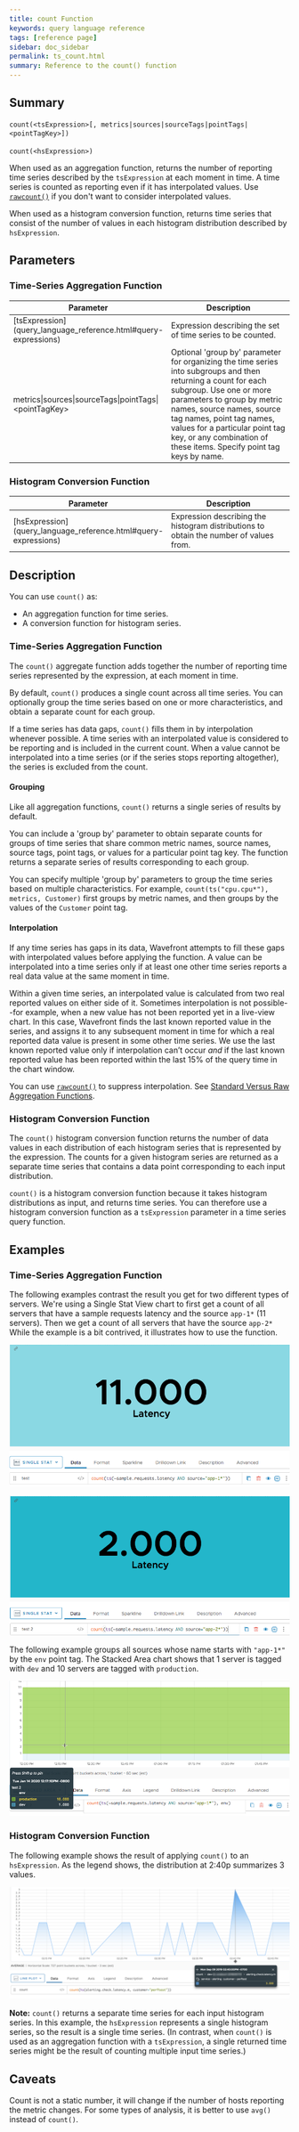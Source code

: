 ```yaml
---
title: count Function
keywords: query language reference
tags: [reference page]
sidebar: doc_sidebar
permalink: ts_count.html
summary: Reference to the count() function
---
```

## Summary
```
count(<tsExpression>[, metrics|sources|sourceTags|pointTags|<pointTagKey>])

count(<hsExpression>)	
```

When used as an aggregation function, returns the number of reporting time series described by the `tsExpression` at each moment in time.
A time series is counted as reporting even if it has interpolated values. 
Use [`rawcount()`](ts_rawcount.html) if you don't want to consider interpolated values.

When used as a histogram conversion function, returns time series that consist of the number of values in each histogram distribution described by `hsExpression`.


## Parameters

### Time-Series Aggregation Function

<table>
<tbody>
<thead>
<tr><th width="30%">Parameter</th><th width="70%">Description</th></tr>
</thead>
<tr>
<td markdown="span"> [tsExpression](query_language_reference.html#query-expressions)</td>
<td>Expression describing the set of time series to be counted. </td></tr>
<tr>
<td>metrics&vert;sources&vert;sourceTags&vert;pointTags&vert;&lt;pointTagKey&gt;</td>
<td>Optional 'group by' parameter for organizing the time series into subgroups and then returning a count for each subgroup.
Use one or more parameters to group by metric names, source names, source tag names, point tag names, values for a particular point tag key, or any combination of these items. Specify point tag keys by name.</td>
</tr>
</tbody>
</table>

### Histogram Conversion Function

<table>
<tbody>
<thead>
<tr><th width="30%">Parameter</th><th width="70%">Description</th></tr>
</thead>
<tr>
<td markdown="span"> [hsExpression](query_language_reference.html#query-expressions)</td>
<td>Expression describing the histogram distributions to obtain the number of values from. </td></tr>
</tbody>
</table>

## Description

You can use `count()` as:
* An aggregation function for time series.
* A conversion function for histogram series.

### Time-Series Aggregation Function

The `count()` aggregate function adds together the number of reporting time series represented by the expression, at each moment in time.

By default, `count()` produces a single count across all time series. You can optionally group the time series based on one or more characteristics, and obtain a separate count for each group.

If a time series has data gaps, `count()` fills them in by interpolation whenever possible. A time series with an interpolated value is considered to be reporting and is included in the current count.  When a value cannot be interpolated into a time series (or if the series stops reporting altogether), the series is excluded from the count.

#### Grouping

Like all aggregation functions, `count()` returns a single series of results by default.  

You can include a 'group by' parameter to obtain separate counts for groups of time series that share common metric names, source names, source tags, point tags, or values for a particular point tag key. 
The function returns a separate series of results corresponding to each group.

You can specify multiple 'group by' parameters to group the time series based on multiple characteristics. For example, `count(ts("cpu.cpu*"), metrics, Customer)` first groups by metric names, and then groups by the values of the `Customer` point tag.


#### Interpolation

If any time series has gaps in its data, Wavefront attempts to fill these gaps with interpolated values before applying the function. 
A value can be interpolated into a time series only if at least one other time series reports a real data value at the same moment in time.

Within a given time series, an interpolated value is calculated from two real reported values on either side of it. 
Sometimes interpolation is not possible--for example, when a new value has not been reported yet in a live-view chart. 
In this case, Wavefront finds the last known reported value in the series, and assigns it to any subsequent moment in time for which a real reported data value is present in some other time series. We use the last known reported value only if interpolation can’t occur _and_ if the last known reported value has been reported within the last 15% of the query time in the chart window.

You can use [`rawcount()`](ts_rawcount.html) to suppress interpolation.  See [Standard Versus Raw Aggregation Functions](query_language_aggregate_functions.html).

### Histogram Conversion Function

The `count()` histogram conversion function returns the number of data values in each distribution of each histogram series that is represented by the expression. The counts for a given histogram series are returned as a separate time series that contains a data point corresponding to each input distribution.

`count()` is a histogram conversion function because it takes histogram distributions as input, and returns time series. You can therefore use a histogram conversion function as a `tsExpression` parameter in a time series query function.

## Examples

### Time-Series Aggregation Function

The following examples contrast the result you get for two different types of servers. We're using a Single Stat View chart to first get a count of all servers that have a sample requests latency and the source `app-1*` (11 servers). Then we get a count of all servers that have the source `app-2*` While the example is a bit contrived, it illustrates how to use the function.

![count 1](images/ts_count1.png)

![count 2](images/ts_count2.png)

The following example groups all sources whose name starts with `"app-1*"` by the `env` point tag. The Stacked Area chart shows that 1 server is tagged with `dev` and 10 servers are tagged with `production`.

![count grouped](images/ts_count_groupby_env.png)

### Histogram Conversion Function

The following example shows the result of applying `count()` to an `hsExpression`. As the legend shows, the distribution at 2:40p summarizes 3 values.

![hs count](images/hs_count.png)

**Note:**  `count()` returns a separate time series for each input histogram series. In this example, the `hsExpression` represents a single histogram series, so the result is a single time series. (In contrast, when `count()` is used as an aggregation function with a `tsExpression`, a single returned time series might be the result of counting multiple input time series.) 


## Caveats

Count is not a static number, it will change if the number of hosts reporting the metric changes. For some types of analysis, it is better to use `avg()` instead of `count()`.

<!---Ticket 1815 --->

